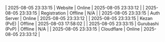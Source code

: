 | 2025-08-05 23:33:15 | Website | Online | 2025-08-05 23:33:12 |
| 2025-08-05 23:33:15 | Registration | Offline | N/A |
| 2025-08-05 23:33:15 | Auth Server | Online | 2025-08-05 23:33:12 |
| 2025-08-05 23:33:15 | Kezan (PvE) | Offline | 2025-08-03 17:58:02 |
| 2025-08-05 23:33:15 | Gurubashi (PvP) | Offline | N/A |
| 2025-08-05 23:33:15 | Cloudflare | Online | 2025-08-05 23:33:12 |
